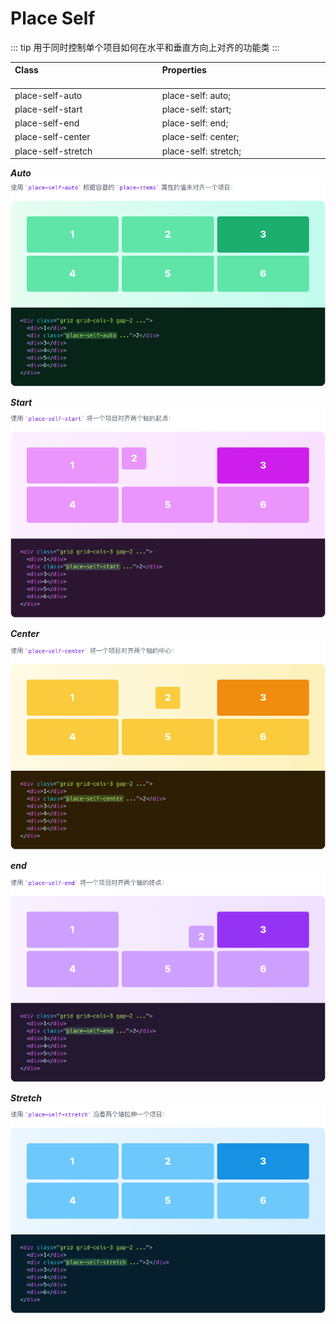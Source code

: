 # Place Self

::: tip
用于同时控制单个项目如何在水平和垂直方向上对齐的功能类
:::

| Class<img width=200/> | Properties<img width=200/> |
| :------ | :------ |
| place-self-auto | place-self: auto; |
| place-self-start | place-self: start; |
| place-self-end | place-self: end; |
| place-self-center | place-self: center; |
| place-self-stretch | place-self: stretch; |

***Auto***
<img src="../css/assets/7721617348453_.pic.jpg">

***Start***
<img src="../css/assets/7731617348492_.pic.jpg">

***Center***
<img src="../css/assets/7741617348528_.pic_hd.jpg">

***end***
<img src="../css/assets/7751617348620_.pic.jpg">

***Stretch***
<img src="../css/assets/7761617348658_.pic.jpg">

